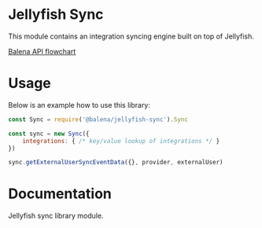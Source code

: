 # Jellyfish Sync

This module contains an integration syncing engine built on top of Jellyfish.

[Balena API flowchart](https://docs.google.com/drawings/d/162ZuOsj-d_U0mw6YaWgCl7SmkApN3-4UL0O5WK9PkOw/edit?usp=sharing)

# Usage

Below is an example how to use this library:

```js
const Sync = require('@balena/jellyfish-sync').Sync

const sync = new Sync({
	integrations: { /* key/value lookup of integrations */ }
})

sync.getExternalUserSyncEventData({}, provider, externalUser)
```


# Documentation

Jellyfish sync library module.

